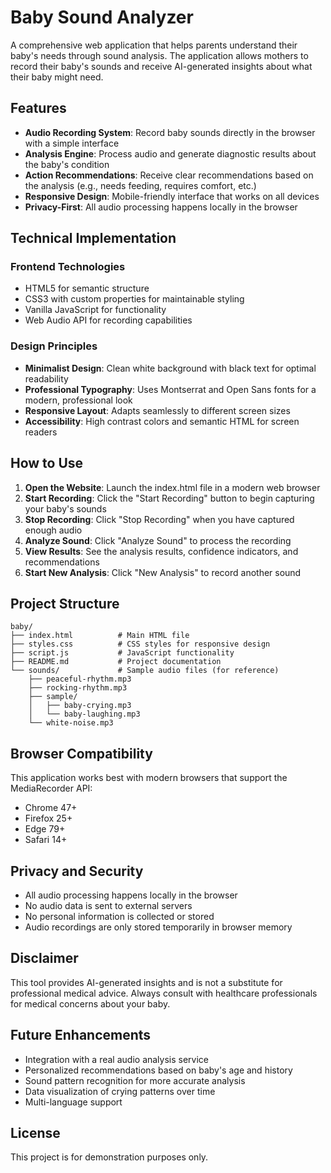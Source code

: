 # Baby Sound Analyzer

A comprehensive web application that helps parents understand their baby's needs through sound analysis. The application allows mothers to record their baby's sounds and receive AI-generated insights about what their baby might need.

## Features

- **Audio Recording System**: Record baby sounds directly in the browser with a simple interface
- **Analysis Engine**: Process audio and generate diagnostic results about the baby's condition
- **Action Recommendations**: Receive clear recommendations based on the analysis (e.g., needs feeding, requires comfort, etc.)
- **Responsive Design**: Mobile-friendly interface that works on all devices
- **Privacy-First**: All audio processing happens locally in the browser

## Technical Implementation

### Frontend Technologies
- HTML5 for semantic structure
- CSS3 with custom properties for maintainable styling
- Vanilla JavaScript for functionality
- Web Audio API for recording capabilities

### Design Principles
- **Minimalist Design**: Clean white background with black text for optimal readability
- **Professional Typography**: Uses Montserrat and Open Sans fonts for a modern, professional look
- **Responsive Layout**: Adapts seamlessly to different screen sizes
- **Accessibility**: High contrast colors and semantic HTML for screen readers

## How to Use

1. **Open the Website**: Launch the index.html file in a modern web browser
2. **Start Recording**: Click the "Start Recording" button to begin capturing your baby's sounds
3. **Stop Recording**: Click "Stop Recording" when you have captured enough audio
4. **Analyze Sound**: Click "Analyze Sound" to process the recording
5. **View Results**: See the analysis results, confidence indicators, and recommendations
6. **Start New Analysis**: Click "New Analysis" to record another sound

## Project Structure

```
baby/
├── index.html          # Main HTML file
├── styles.css          # CSS styles for responsive design
├── script.js           # JavaScript functionality
├── README.md           # Project documentation
└── sounds/             # Sample audio files (for reference)
    ├── peaceful-rhythm.mp3
    ├── rocking-rhythm.mp3
    ├── sample/
    │   ├── baby-crying.mp3
    │   └── baby-laughing.mp3
    └── white-noise.mp3
```

## Browser Compatibility

This application works best with modern browsers that support the MediaRecorder API:
- Chrome 47+
- Firefox 25+
- Edge 79+
- Safari 14+

## Privacy and Security

- All audio processing happens locally in the browser
- No audio data is sent to external servers
- No personal information is collected or stored
- Audio recordings are only stored temporarily in browser memory

## Disclaimer

This tool provides AI-generated insights and is not a substitute for professional medical advice. Always consult with healthcare professionals for medical concerns about your baby.

## Future Enhancements

- Integration with a real audio analysis service
- Personalized recommendations based on baby's age and history
- Sound pattern recognition for more accurate analysis
- Data visualization of crying patterns over time
- Multi-language support

## License

This project is for demonstration purposes only.